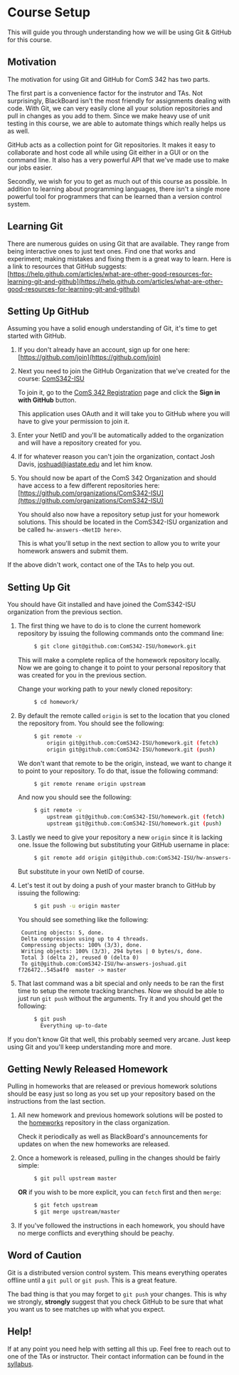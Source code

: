 Course Setup
============

This will guide you through understanding how we will be using Git & GitHub for
this course.

## Motivation

The motivation for using Git and GitHub for ComS 342 has two parts.

The first part is a convenience factor for the instrutor and TAs. Not
surprisingly, BlackBoard isn't the most friendly for assignments dealing with
code. With Git, we can very easily clone all your solution repositories and pull
in changes as you add to them. Since we make heavy use of unit testing in this
course, we are able to automate things which really helps us as well.

GitHub acts as a collection point for Git repositories. It makes it easy to
collaborate and host code all while using Git either in a GUI or on the command
line. It also has a very powerful API that we've made use to make our jobs
easier.

Secondly, we wish for you to get as much out of this course as possible. In
addition to learning about programming languages, there isn't a single more
powerful tool for programmers that can be learned than a version control system.

## Learning Git

There are numerous guides on using Git that are available. They range from being
interactive ones to just text ones. Find one that works and experiment; making
mistakes and fixing them is a great way to learn. Here is a link to resources
that GitHub suggests:
[https://help.github.com/articles/what-are-other-good-resources-for-learning-git-and-github](https://help.github.com/articles/what-are-other-good-resources-for-learning-git-and-github)

## Setting Up GitHub

Assuming you have a solid enough understanding of Git, it's time to get started
with GitHub.

1. If you don't already have an account, sign up for one here:
   [https://github.com/join](https://github.com/join)

2. Next you need to join the GitHub Organization that we've created for the
   course: [ComS342-ISU](https://github.com/ComS342-ISU)

   To join it, go to the [ComS 342 Registration](http://cs342.joshldavis.com/)
   page and click the **Sign in with GitHub** button.

   This application uses OAuth and it will take you to GitHub where you will
   have to give your permission to join it.

3. Enter your NetID and you'll be automatically added to the organization and
   will have a repository created for you.

4. If for whatever reason you can't join the organization, contact Josh Davis,
   joshuad@iastate.edu and let him know.

5. You should now be apart of the ComS 342 Organization and should have access
   to a few different repositories here:
   [https://github.com/organizations/ComS342-ISU](https://github.com/organizations/ComS342-ISU)

   You should also now have a repository setup just for your homework solutions.
   This should be located in the ComS342-ISU organization and be called
   `hw-answers-<NetID here>`.

   This is what you'll setup in the next section to allow you to write your
   homework answers and submit them.

If the above didn't work, contact one of the TAs to help you out.

## Setting Up Git

You should have Git installed and have joined the ComS342-ISU organization from
the previous section.

1. The first thing we have to do is to clone the current homework repository by
   issuing the following commands onto the command line:

   ```bash
        $ git clone git@github.com:ComS342-ISU/homework.git
   ```

   This will make a complete replica of the homework repository locally. Now we
   are going to change it to point to your personal repository that was created
   for you in the previous section.

   Change your working path to your newly cloned repository:

   ```bash
        $ cd homework/
   ```

2. By default the remote called `origin` is set to the location that you cloned
   the repository from. You should see the following:

   ```bash
        $ git remote -v
            origin git@github.com:ComS342-ISU/homework.git (fetch)
            origin git@github.com:ComS342-ISU/homework.git (push)
   ```

   We don't want that remote to be the origin, instead, we want to change it to
   point to your repository. To do that, issue the following command:

   ```bash
        $ git remote rename origin upstream
   ```

   And now you should see the following:

   ```bash
        $ git remote -v
            upstream git@github.com:ComS342-ISU/homework.git (fetch)
            upstream git@github.com:ComS342-ISU/homework.git (push)
   ```

3. Lastly we need to give your repository a new `origin` since it is lacking
   one. Issue the following but substituting your GitHub username in place:

   ```bash
        $ git remote add origin git@github.com:ComS342-ISU/hw-answers-<NetID>.git
   ```

   But substitute in your own NetID of course.

4. Let's test it out by doing a push of your master branch to GitHub by issuing
   the following:

   ```bash
        $ git push -u origin master
   ```

   You should see something like the following:

   ```
    Counting objects: 5, done.
    Delta compression using up to 4 threads.
    Compressing objects: 100% (3/3), done.
    Writing objects: 100% (3/3), 294 bytes | 0 bytes/s, done.
    Total 3 (delta 2), reused 0 (delta 0)
    To git@github.com:ComS342-ISU/hw-answers-joshuad.git   f726472..545a4f0  master -> master

   ```

5. That last command was a bit special and only needs to be ran the first time
   to setup the remote tracking branches. Now we should be able to just run `git
   push` without the arguments. Try it and you should get the following:

   ```bash
        $ git push
          Everything up-to-date
   ```

If you don't know Git that well, this probably seemed very arcane. Just keep
using Git and you'll keep understanding more and more.

## Getting Newly Released Homework

Pulling in homeworks that are released or previous homework solutions should be
easy just so long as you set up your repository based on the instructions from
the last section.

1. All new homework and previous homework solutions will be posted to the
   [homeworks](https://github.com/ComS342-ISU/homework) repository in the class
   organization.

   Check it periodically as well as BlackBoard's announcements for updates on
   when the new homeworks are released.

2. Once a homework is released, pulling in the changes should be fairly simple:

   ```bash
        $ git pull upstream master
   ```

   **OR** if you wish to be more explicit, you can `fetch` first and then
   `merge`:

   ```bash
        $ git fetch upstream
        $ git merge upstream/master
   ```

3. If you've followed the instructions in each homework, you should have no
   merge conflicts and everything should be peachy.

## Word of Caution

Git is a distributed version control system. This means everything operates
offline until a `git pull` or `git push`. This is a great feature.

The bad thing is that you may forget to `git push` your changes. This is why we
strongly, **strongly** suggest that you check GitHub to be sure that what you
want us to see matches up with what you expect.

## Help!

If at any point you need help with setting all this up. Feel free to reach out
to one of the TAs or instructor. Their contact information can be found in the
[syllabus](https://github.com/ComS342-ISU/course-info/blob/master/README.md).
